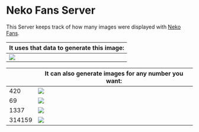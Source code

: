 # Neko Fans Server

This Server keeps track of how many images were displayed with [Neko Fans](https://github.com/Meisterlala/NekoFans).


| It uses that data to generate this image: |
| --- |
| ![](http://34.149.0.8/count_total) |

|      | It can also generate images for any number you want: |
| ---  | --- |
| 420  | ![](http://34.149.0.8/count/420) |
| 69   | ![](http://34.149.0.8/count/69) |
| 1337 | ![](http://34.149.0.8/count/1337) |
| 314159 | ![](http://34.149.0.8/count/314159) |
